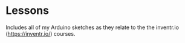 # Lessons

Includes all of my Arduino sketches as they relate to the the inventr.io (https://inventr.io/) courses.
